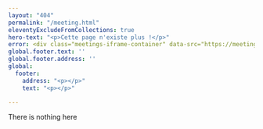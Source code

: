 ```yaml
---
layout: "404"
permalink: "/meeting.html"
eleventyExcludeFromCollections: true
hero-text: "<p>Cette page n'existe plus !</p>"
error: <div class="meetings-iframe-container" data-src="https://meetings.hubspot.com/moly-richez?embed=true"></div><script type="text/javascript" src="https://static.hsappstatic.net/MeetingsEmbed/ex/MeetingsEmbedCode.js"></script>
global.footer.text: ''
global.footer.address: ''
global:
  footer:
    address: "<p></p>"
    text: "<p></p>"

---
```

There is nothing here
